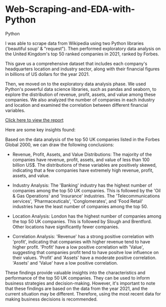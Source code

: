 # Web-Scraping-and-EDA-with-Python
Python

I was able to scrape data from Wikipedia using two Python libraries ('beautiful soup' & "request"). Then performed exploratory data analysis on the United Kingdom's top 50 ranked companies in 2021, ranked by Forbes.

This gave us a comprehensive dataset that includes each company's headquarters location and industry sector, along with their financial figures in billions of US dollars for the year 2021.

Then, we moved on to the exploratory data analysis phase. We used Python's powerful data science libraries, such as pandas and seaborn, to explore the distribution of revenue, profit, assets, and value among these companies. We also analyzed the number of companies in each industry and location and examined the correlation between different financial variables.

[Click here to view the report](https://github.com/rajikudusadewale/Web-Scraping-and-EDA-with-Python/blob/main/Uk_forbes%20Ranks.ipynb)

Here are some key insights found:

Based on the data analysis of the top 50 UK companies listed in the Forbes Global 2000, we can draw the following conclusions:

- Revenue, Profit, Assets, and Value Distributions: The majority of the companies have revenue, profit, assets, and value of less than 100 billion US$. The distributions of these variables are positively skewed, indicating that a few companies have extremely high revenue, profit, assets, and value.

- Industry Analysis: The 'Banking' industry has the highest number of companies among the top 50 UK companies. This is followed by the 'Oil & Gas Operations' and 'Insurance' industries. The 'Telecommunications services', 'Pharmaceuticals', 'Conglomerates', and 'Food Retail' industries have the least number of companies among the top 50.

- Location Analysis: London has the highest number of companies among the top 50 UK companies. This is followed by Slough and Brentford. Other locations have significantly fewer companies.

- Correlation Analysis: 'Revenue' has a strong positive correlation with 'profit', indicating that companies with higher revenue tend to have higher profit. 'Profit' have a low positive correlation with 'Value', suggesting that companies profit tend to have positve low influence on their values. 'Profit' and 'Assets' have a moderate positive correlation. 'Assets' and 'Value' have a low positive correlation.

These findings provide valuable insights into the characteristics and performance of the top 50 UK companies. They can be used to inform business strategies and decision-making. However, it's important to note that these findings are based on the data from the year 2021, and the current situation may be different. Therefore, using the most recent data for making business decisions is recommended.
